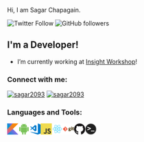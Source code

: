 Hi, I am Sagar Chapagain.

![Twitter Follow](https://img.shields.io/twitter/follow/sagar2093?label=sagar2093&logo=twitter&style=for-the-badge)
![GitHub followers](https://img.shields.io/github/followers/sagar2093?logo=GitHub&style=for-the-badge)

## I'm a Developer!

- I’m currently working at [Insight Workshop](https://insightworkshop.io/)!

### Connect with me:
<a href="https://twitter.com/sagar2093" target="blank"><img src="https://cdn.jsdelivr.net/npm/simple-icons@3.0.1/icons/twitter.svg" alt="sagar2093" height="22" width="22" /></a>
<a href="https://www.linkedin.com/in/sagar2093/" target="blank"><img src="https://cdn.jsdelivr.net/npm/simple-icons@3.0.1/icons/linkedin.svg" alt="sagar2093" height="22" width="22" /></a>
<br />

### Languages and Tools:
<img align="left" alt="Kotlin" width="26px" src="https://raw.githubusercontent.com/github/explore/80688e429a7d4ef2fca1e82350fe8e3517d3494d/topics/kotlin/kotlin.png" />
<img align="left" alt="Android" width="26px" src="https://raw.githubusercontent.com/github/explore/80688e429a7d4ef2fca1e82350fe8e3517d3494d/topics/android/android.png" />
<img align="left" alt="Visual Studio Code" width="26px" src="https://raw.githubusercontent.com/github/explore/80688e429a7d4ef2fca1e82350fe8e3517d3494d/topics/visual-studio-code/visual-studio-code.png" />
<img align="left" alt="JavaScript" width="26px" src="https://raw.githubusercontent.com/github/explore/80688e429a7d4ef2fca1e82350fe8e3517d3494d/topics/javascript/javascript.png" />
<img align="left" alt="React" width="26px" src="https://raw.githubusercontent.com/github/explore/80688e429a7d4ef2fca1e82350fe8e3517d3494d/topics/react/react.png" />
<img align="left" alt="Git" width="26px" src="https://raw.githubusercontent.com/github/explore/80688e429a7d4ef2fca1e82350fe8e3517d3494d/topics/git/git.png" />
<img align="left" alt="GitHub" width="26px" src="https://raw.githubusercontent.com/github/explore/78df643247d429f6cc873026c0622819ad797942/topics/github/github.png" />
<img align="left" alt="Terminal" width="26px" src="https://raw.githubusercontent.com/github/explore/80688e429a7d4ef2fca1e82350fe8e3517d3494d/topics/terminal/terminal.png" />
<br />
<br />
